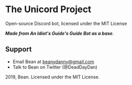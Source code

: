 The Unicord Project
==========

Open-source Discord bot, licensed under the MIT License

***Made from An Idiot's Guide's Guide Bot as a base***.

## Support
- Email Bean at beanydanny@gmail.com
- Talk to Bean on Twitter (@DeadDayDan)


2019, Bean. Licensed under the MIT License.
